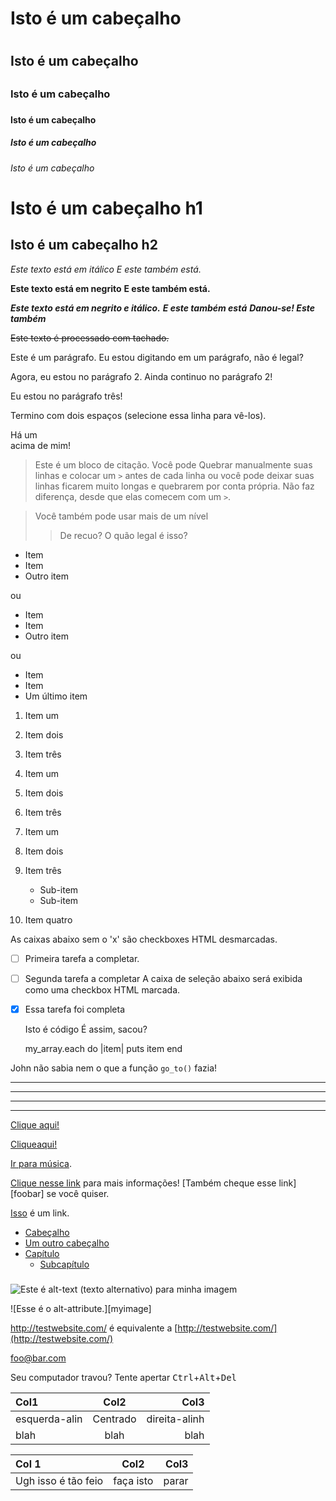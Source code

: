 
<!--Isso significa que nós podemos usar elementos HTML em Markdown, como o
elemento de comentário, e eles não serão afetados pelo analisador de
remarcação. No entanto, se você criar um elemento HTML em seu arquivo Markdown,
você não pode usar sintaxe de remarcação dentro do conteúdo desse elemento.-->

# Isto é um cabeçalho <h1>
## Isto é um cabeçalho <h2>
### Isto é um cabeçalho <h3>
#### Isto é um cabeçalho <h4>
##### Isto é um cabeçalho <h5>
###### Isto é um cabeçalho <h6>

Isto é um cabeçalho h1
======================

Isto é um cabeçalho h2
----------------------

*Este texto está em itálico*
_E este também está._

**Este texto está em negrito**
__E este também está.__

***Este texto está em negrito e itálico.***
**_E este também está_**
*__Danou-se! Este também__*

~~Este texto é processado com tachado.~~

Este é um parágrafo. Eu estou digitando em um parágrafo, não é legal?

Agora, eu estou no parágrafo 2.
Ainda continuo no parágrafo 2!


Eu estou no parágrafo três!

Termino com dois espaços (selecione essa linha para vê-los).  

Há um <br /> acima de mim!

> Este é um bloco de citação. Você pode
> Quebrar manualmente suas linhas e colocar um `>` antes de cada linha ou você
> pode deixar suas linhas ficarem muito longas e quebrarem por conta própria.
> Não faz diferença, desde que elas comecem com um `>`.

> Você também pode usar mais de um nível
>> De recuo?
> O quão legal é isso?


* Item
* Item
* Outro item

ou

+ Item
+ Item
+ Outro item

ou

- Item
- Item
- Um último item

1. Item um
2. Item dois
3. Item três

1. Item um
1. Item dois
1. Item três

1. Item um
2. Item dois
3. Item três
    * Sub-item
    * Sub-item
4. Item quatro

As caixas abaixo sem o 'x' são checkboxes HTML desmarcadas.
- [ ] Primeira tarefa a completar.
- [ ] Segunda tarefa a completar
A caixa de seleção abaixo será exibida como uma checkbox HTML marcada.
- [x] Essa tarefa foi completa

    Isto é código
    É assim, sacou?

    my_array.each do |item|
      puts item
    end

John não sabia nem o que a função `go_to()` fazia!



***
---
- - -
****************

[Clique aqui!](http://test.com/)

[Cliqueaqui!](http://test.com/ "Link para Test.com")

[Ir para música](/música/).

[Clique nesse link][link1] para mais informações!
[Também cheque esse link][foobar] se você quiser.

[link1]: http://test.com/ "Legal!"
[link2r]: http://foobar.biz/ "Certo!"

[Isso][] é um link.

[Isso]: http://thisisalink.com/

- [Cabeçalho](#cabecalho)
- [Um outro cabeçalho](#outro-cabecalho)
- [Capítulo](#capitulo)
  - [Subcapítulo <h3 />](#subcapitulo-h3-)

![Este é alt-text (texto alternativo) para minha imagem](http://imgur.com/myimage.jpg "Um título opcional")

![Esse é o alt-attribute.][myimage]

[Minha imagem]: relative/urls/cool/image.jpg "se precisar de um título, está aqui"

<http://testwebsite.com/> é equivalente a
[http://testwebsite.com/](http://testwebsite.com/)

<foo@bar.com>

Seu computador travou? Tente apertar
<kbd>Ctrl</kbd>+<kbd>Alt</kbd>+<kbd>Del</kbd>

| Col1         | Col2     | Col3          |
| :----------- | :------: | ------------: |
| esquerda-alin| Centrado | direita-alinh |
| blah         | blah     | blah          |

Col 1 | Col2 | Col3
:-- | :-: | --:
Ugh isso é tão feio | faça isto | parar

